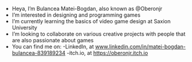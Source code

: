 - Heya, I’m Bulancea Matei-Bogdan, also known as @Oberonjr
- I’m interested in designing and programming games
- I’m currently learning the basics of video game design at Saxion University
- I’m looking to collaborate on various creative projects with people that are also passionate about games
- You can find me on:
   -LinkedIn, at www.linkedin.com/in/matei-bogdan-bulancea-839189234
   -itch.io, at https://oberonjr.itch.io

<!---
Oberonjr/Oberonjr is a ✨ special ✨ repository because its `README.md` (this file) appears on your GitHub profile.
You can click the Preview link to take a look at your changes.
--->
